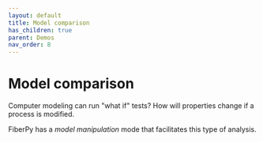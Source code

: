 ```yaml
---
layout: default
title: Model comparison
has_children: true
parent: Demos
nav_order: 8
---
```


# Model comparison

Computer modeling can run "what if" tests? How will properties change if a process is modified.

FiberPy has a *model manipulation* mode that facilitates this type of analysis.


